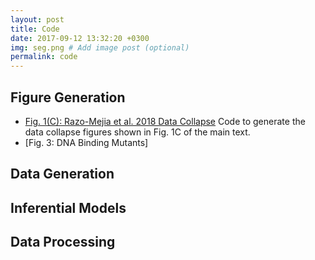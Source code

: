 ```yaml
---
layout: post
title: Code
date: 2017-09-12 13:32:20 +0300
img: seg.png # Add image post (optional)
permalink: code
---
```


## Figure Generation

* [Fig. 1(C): Razo-Mejia et al. 2018 Data Collapse]()
  Code to generate the data collapse figures shown in Fig. 1C of the main text.
* [Fig. 3: DNA Binding Mutants]
## Data Generation

## Inferential Models

## Data Processing 

